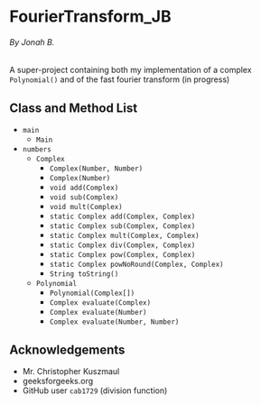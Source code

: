 # FourierTransform_JB
###### By *Jonah B.*
A super-project containing both my implementation of a complex `Polynomial()`
and of the fast fourier transform (in progress)

## Class and Method List
- `main`
  - `Main`
- `numbers`
  - `Complex`
    - `Complex(Number, Number)`
    - `Complex(Number)`
    - `void add(Complex)`
    - `void sub(Complex)`
    - `void mult(Complex)`
    - `static Complex add(Complex, Complex)`
    - `static Complex sub(Complex, Complex)`
    - `static Complex mult(Complex, Complex)`
    - `static Complex div(Complex, Complex)`
    - `static Complex pow(Complex, Complex)`
    - `static Complex powNoRound(Complex, Complex)`
    - `String toString()`
  - `Polynomial`
    - `Polynomial(Complex[])`
    - `Complex evaluate(Complex)`
    - `Complex evaluate(Number)`
    - `Complex evaluate(Number, Number)`

## Acknowledgements
- Mr. Christopher Kuszmaul
- geeksforgeeks.org
- GitHub user `cab1729` (division function)